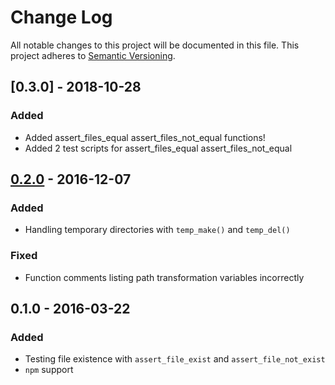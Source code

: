 # Change Log

All notable changes to this project will be documented in this file.
This project adheres to [Semantic Versioning](http://semver.org/).


## [0.3.0] - 2018-10-28

### Added

- Added assert_files_equal assert_files_not_equal functions!
- Added 2 test scripts for assert_files_equal assert_files_not_equal


## [0.2.0] - 2016-12-07

### Added

- Handling temporary directories with `temp_make()` and `temp_del()`

### Fixed

- Function comments listing path transformation variables incorrectly


## 0.1.0 - 2016-03-22

### Added

- Testing file existence with `assert_file_exist` and
  `assert_file_not_exist`
- `npm` support


[0.2.0]: https://github.com/ztombol/bats-file/compare/v0.1.0...v0.2.0
